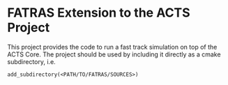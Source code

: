 # FATRAS Extension to the ACTS Project

This project provides the code to run a fast track simulation on top of the ACTS
Core. The project should be used by including it directly as a cmake
subdirectory, i.e.

    add_subdirectory(<PATH/TO/FATRAS/SOURCES>)
